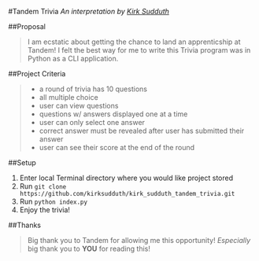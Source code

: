 #Tandem Trivia
_An interpretation by [Kirk Sudduth](https://github.com/kirksudduth "This was fun! Thanks for the opportunity!")_

##Proposal

> I am ecstatic about getting the chance to land an apprenticship at Tandem! I felt the best way for me to write this Trivia program was in Python as a CLI application.

##Project Criteria

> - a round of trivia has 10 questions
> - all multiple choice
> - user can view questions
> - questions w/ answers displayed one at a time
> - user can only select one answer
> - correct answer must be revealed after user has submitted their answer
> - user can see their score at the end of the round

##Setup

1.  Enter local Terminal directory where you would like project stored
1.  Run `git clone https://github.com/kirksudduth/kirk_sudduth_tandem_trivia.git`
1.  Run `python index.py`
1.  Enjoy the trivia!

##Thanks

> Big thank you to Tandem for allowing me this opportunity! _Especially_ big thank you to **YOU** for reading this!
